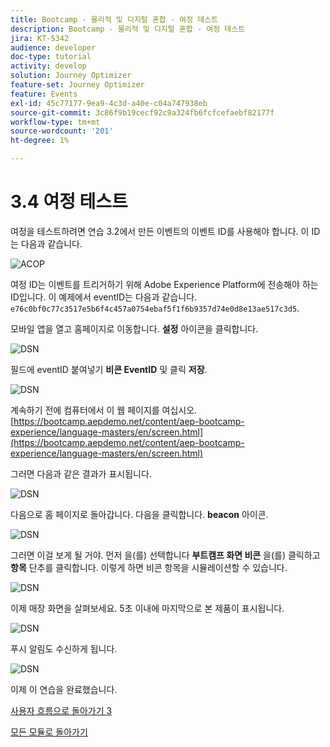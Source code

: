 ```yaml
---
title: Bootcamp - 물리적 및 디지털 혼합 - 여정 테스트
description: Bootcamp - 물리적 및 디지털 혼합 - 여정 테스트
jira: KT-5342
audience: developer
doc-type: tutorial
activity: develop
solution: Journey Optimizer
feature-set: Journey Optimizer
feature: Events
exl-id: 45c77177-9ea9-4c3d-a40e-c04a747938eb
source-git-commit: 3c86f9b19cecf92c9a324fb6fcfcefaebf82177f
workflow-type: tm+mt
source-wordcount: '201'
ht-degree: 1%

---
```


# 3.4 여정 테스트

여정을 테스트하려면 연습 3.2에서 만든 이벤트의 이벤트 ID를 사용해야 합니다. 이 ID는 다음과 같습니다.

![ACOP](./images/payloadeventID.png)

여정 ID는 이벤트를 트리거하기 위해 Adobe Experience Platform에 전송해야 하는 ID입니다. 이 예제에서 eventID는 다음과 같습니다.
`e76c0bf0c77c3517e5b6f4c457a0754ebaf5f1f6b9357d74e0d8e13ae517c3d5`.

모바일 앱을 열고 홈페이지로 이동합니다. **설정** 아이콘을 클릭합니다.

![DSN](./images/appsett.png)

필드에 eventID 붙여넣기 **비콘 EventID** 및 클릭 **저장**.

![DSN](./images/beacon1.png)

계속하기 전에 컴퓨터에서 이 웹 페이지를 여십시오. [https://bootcamp.aepdemo.net/content/aep-bootcamp-experience/language-masters/en/screen.html](https://bootcamp.aepdemo.net/content/aep-bootcamp-experience/language-masters/en/screen.html)

그러면 다음과 같은 결과가 표시됩니다.

![DSN](./images/screen1.png)

다음으로 홈 페이지로 돌아갑니다. 다음을 클릭합니다. **beacon** 아이콘.

![DSN](./images/app23.png)

그러면 이걸 보게 될 거야. 먼저 을(를) 선택합니다 **부트캠프 화면 비콘** 을(를) 클릭하고 **항목** 단추를 클릭합니다. 이렇게 하면 비콘 항목을 시뮬레이션할 수 있습니다.

![DSN](./images/app21.png)

이제 매장 화면을 살펴보세요. 5초 이내에 마지막으로 본 제품이 표시됩니다.

![DSN](./images/beacon3.png)

푸시 알림도 수신하게 됩니다.

![DSN](./images/beacon2.png)

이제 이 연습을 완료했습니다.

[사용자 흐름으로 돌아가기 3](./uc3.md)

[모든 모듈로 돌아가기](../../overview.md)
